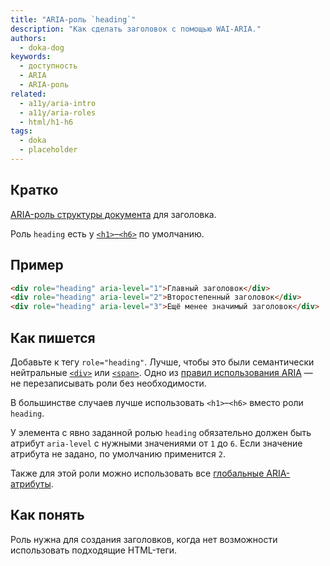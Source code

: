 ```yaml
---
title: "ARIA-роль `heading`"
description: "Как сделать заголовок с помощью WAI-ARIA."
authors:
  - doka-dog
keywords:
  - доступность
  - ARIA
  - ARIA-роль
related:
  - a11y/aria-intro
  - a11y/aria-roles
  - html/h1-h6
tags:
  - doka
  - placeholder
---
```


## Кратко

[ARIA-роль структуры документа](/a11y/aria-roles/#roli-struktury-dokumenta) для заголовка.

Роль `heading` есть у [`<h1>`–`<h6>`](/html/h1-h6/) по умолчанию.

## Пример

```html
<div role="heading" aria-level="1">Главный заголовок</div>
<div role="heading" aria-level="2">Второстепенный заголовок</div>
<div role="heading" aria-level="3">Ещё менее значимый заголовок</div>
```

## Как пишется

Добавьте к тегу `role="heading"`. Лучше, чтобы это были семантически нейтральные [`<div>`](/html/div/) или [`<span>`](/html/span/). Одно из [правил использования ARIA](/a11y/aria-intro/#pravila-ispolzovaniya) — не перезаписывать роли без необходимости.

В большинстве случаев лучше использовать `<h1>`–`<h6>` вместо роли `heading`.

У элемента с явно заданной ролью `heading` обязательно должен быть атрибут `aria-level` с нужными значениями от `1` до `6`. Если значение атрибута не задано, по умолчанию применится `2`.

Также для этой роли можно использовать все [глобальные ARIA-атрибуты](/a11y/aria-attrs/#globalnye-atributy).

## Как понять

Роль нужна для создания заголовков, когда нет возможности использовать подходящие HTML-теги.
